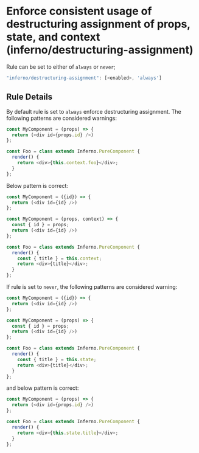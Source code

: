 # Enforce consistent usage of destructuring assignment of props, state, and context (inferno/destructuring-assignment)

Rule can be set to either of `always` or `never`;
```js
"inferno/destructuring-assignment": [<enabled>, 'always']
```

## Rule Details

By default rule is set to `always` enforce destructuring assignment. The following patterns are considered warnings:

```js
const MyComponent = (props) => {
  return (<div id={props.id} />)
};
```

```js
const Foo = class extends Inferno.PureComponent {
  render() {
    return <div>{this.context.foo}</div>;
  }
};
```

Below pattern is correct:

```js
const MyComponent = ({id}) => {
  return (<div id={id} />)
};
```

```js
const MyComponent = (props, context) => {
  const { id } = props;
  return (<div id={id} />)
};
```

```js
const Foo = class extends Inferno.PureComponent {
  render() {
    const { title } = this.context;
    return <div>{title}</div>;
  }
};
```

If rule is set to `never`, the following patterns are considered warning:

```js
const MyComponent = ({id}) => {
  return (<div id={id} />)
};
```

```js
const MyComponent = (props) => {
  const { id } = props;
  return (<div id={id} />)
};
```

```js
const Foo = class extends Inferno.PureComponent {
  render() {
    const { title } = this.state;
    return <div>{title}</div>;
  }
};
```

and below pattern is correct:

```js
const MyComponent = (props) => {
  return (<div id={props.id} />)
};
```

```js
const Foo = class extends Inferno.PureComponent {
  render() {
    return <div>{this.state.title}</div>;
  }
};
